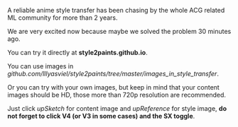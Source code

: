 A reliable anime style transfer has been chasing by the whole ACG related ML community for more than 2 years.

We are very excited now because maybe we solved the problem 30 minutes ago.

You can try it directly at **style2paints.github.io**.

You can use images in *github.com/lllyasviel/style2paints/tree/master/images_in_style_transfer*. 

Or you can try with your own images, but keep in mind that your content images should be HD, those more than 720p resolution are recommended.

Just click *upSketch* for content image and *upReference* for style image, **do not forget to click V4 (or V3 in some cases) and the SX toggle**.
